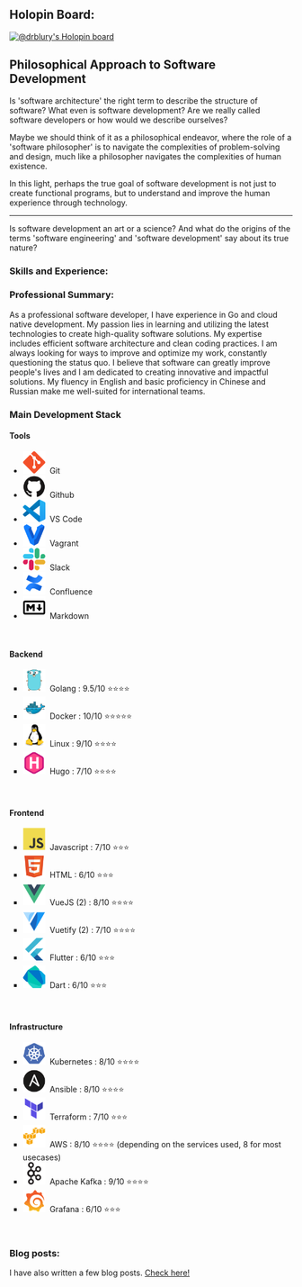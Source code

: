 ## Holopin Board:
[![@drblury's Holopin board](https://holopin.io/api/user/board?user=drblury)](https://holopin.io/@drblury)

## Philosophical Approach to Software Development

Is 'software architecture' the right term to describe the structure of software? What even is software development? Are we really called software developers or how would we describe ourselves? 

Maybe we should think of it as a philosophical endeavor, where the role of a 'software philosopher' is to navigate the complexities of problem-solving and design, much like a philosopher navigates the complexities of human existence. 

In this light, perhaps the true goal of software development is not just to create functional programs, but to understand and improve the human experience through technology.

--- 

Is software development an art or a science? And what do the origins of the terms 'software engineering' and 'software development' say about its true nature?

### Skills and Experience:

### Professional Summary:

As a professional software developer, I have experience in Go and cloud native development. 
My passion lies in learning and utilizing the latest technologies to create high-quality software solutions. My expertise includes efficient software architecture and clean coding practices. I am always looking for ways to improve and optimize my work, constantly questioning the status quo. I believe that software can greatly improve people's lives and I am dedicated to creating innovative and impactful solutions. My fluency in English and basic proficiency in Chinese and Russian make me well-suited for international teams.

### Main Development Stack

#### Tools
<div>
<ul style="lust-style: square">
    <li><img src="https://github.com/devicons/devicon/blob/master/icons/git/git-original.svg" title= "Git" alt="Git" width="40" height="40"/>&nbsp; Git</li>
    <li><img src="https://github.com/devicons/devicon/blob/master/icons/github/github-original.svg" title= "GitHub" alt="GitHub" width="40" height="40"/>&nbsp; Github</li>
    <li><img src="https://github.com/devicons/devicon/blob/master/icons/vscode/vscode-original.svg" title= "VS Code" alt="VS Code" width="40" height="40"/>&nbsp; VS Code</li>
    <li><img src="https://github.com/devicons/devicon/blob/master/icons/vagrant/vagrant-original.svg" title= "Vagrant" alt="Vagrant" width="40" height="40"/>&nbsp; Vagrant</li>
    <li><img src="https://github.com/devicons/devicon/blob/master/icons/slack/slack-original.svg" title= "Slack" alt="Slack" width="40" height="40"/>&nbsp; Slack</li>
    <li><img src="https://github.com/devicons/devicon/blob/master/icons/confluence/confluence-original.svg" title= "Confluence" alt="Confluence" width="40" height="40"/>&nbsp; Confluence</li>
    <li><img src="https://github.com/devicons/devicon/blob/master/icons/markdown/markdown-original.svg" title= "Markdown" alt="Markdown" width="40" height="40"/>&nbsp; Markdown</li>
<ul>
<br>
</div>

#### Backend
<div>
<ul style="list-style: square"> 
    <li><img src="https://github.com/devicons/devicon/blob/master/icons/go/go-original.svg" title="Go" alt="Go" width="40" height="40"/>&nbsp; Golang : 9.5/10 ⭐⭐⭐⭐</li>
    <li><img src="https://github.com/devicons/devicon/blob/master/icons/docker/docker-original.svg" title= "Docker" alt="Docker" width="40" height="40"/>&nbsp; Docker : 10/10 ⭐⭐⭐⭐⭐</li>
    <li><img src="https://github.com/devicons/devicon/blob/master/icons/linux/linux-original.svg" title= "Linux" alt="Linux" width="40" height="40"/>&nbsp; Linux : 9/10 ⭐⭐⭐⭐</li>
    <li><img src="https://github.com/devicons/devicon/blob/master/icons/hugo/hugo-original.svg" title= "Hugo" alt="Hugo" width="40" height="40"/>&nbsp; Hugo : 7/10 ⭐⭐⭐⭐</li>
</ul>
<br>
</div>

#### Frontend
<div>
<ul style="list-style: square"> 
    <li><img src="https://github.com/devicons/devicon/blob/master/icons/javascript/javascript-original.svg" title= "Javascript" alt="Javascript" width="40" height="40"/>&nbsp; Javascript : 7/10 ⭐⭐⭐</li>
    <li><img src="https://github.com/devicons/devicon/blob/master/icons/html5/html5-original.svg" title= "HTML" alt="HTML" width="40" height="40"/>&nbsp; HTML : 6/10 ⭐⭐⭐</li>
    <li><img src="https://github.com/devicons/devicon/blob/master/icons/vuejs/vuejs-original.svg" title= "VueJS" alt="VueJS" width="40" height="40"/>&nbsp; VueJS (2) : 8/10 ⭐⭐⭐⭐</li>
    <li><img src="https://github.com/devicons/devicon/blob/master/icons/vuetify/vuetify-original.svg" title= "Vuetify" alt="Vuetify" width="40" height="40"/>&nbsp; Vuetify (2) : 7/10 ⭐⭐⭐⭐</li>
    <li><img src="https://github.com/devicons/devicon/blob/master/icons/flutter/flutter-original.svg" title= "Flutter" alt="Flutter" width="40" height="40"/>&nbsp; Flutter : 6/10 ⭐⭐⭐</li>
    <li><img src="https://github.com/devicons/devicon/blob/master/icons/dart/dart-original.svg" title= "Dart" alt="Dart" width="40" height="40"/>&nbsp; Dart : 6/10 ⭐⭐⭐</li>
</ul>
<br>
</div>

#### Infrastructure
<div>
<ul style="list-style: square">
    <li><img src="https://github.com/devicons/devicon/blob/master/icons/kubernetes/kubernetes-plain.svg" title= "Kubernetes" alt="Kubernetes" width="40" height="40"/>&nbsp; Kubernetes : 8/10 ⭐⭐⭐⭐</li>
    <li><img src="https://github.com/devicons/devicon/blob/master/icons/ansible/ansible-original.svg#gh-light-mode-only" title= "Ansible" alt="Ansible" width="40" height="40"/>&nbsp; Ansible : 8/10 ⭐⭐⭐⭐</li>
    <li><img src="https://github.com/devicons/devicon/blob/master/icons/terraform/terraform-original.svg" title= "Terraform" alt="Terraform" width="40" height="40"/>&nbsp; Terraform : 7/10 ⭐⭐⭐</li>
    <li><img src="https://github.com/devicons/devicon/blob/master/icons/amazonwebservices/amazonwebservices-original.svg" title= "AWS" alt="AWS" width="40" height="40"/>&nbsp; AWS : 8/10 ⭐⭐⭐⭐ (depending on the services used, 8 for most usecases)</li>
    <li><img src="https://github.com/devicons/devicon/blob/master/icons/apachekafka/apachekafka-original.svg#gh-light-mode-only" title= "Kafka" alt="Kafka" width="40" height="40"/>&nbsp; Apache Kafka : 9/10 ⭐⭐⭐⭐</li>
    <li><img src="https://github.com/devicons/devicon/blob/master/icons/grafana/grafana-original.svg" title= "Grafana" alt="Grafana" width="40" height="40"/>&nbsp; Grafana : 6/10 ⭐⭐⭐</li>
</ul>
<br>
</div>

### Blog posts:
I have also written a few blog posts. [Check here!](https://home.linuxcode.net/learn/)
